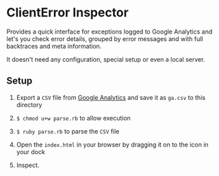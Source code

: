 ClientError Inspector
=====================

Provides a quick interface for exceptions logged to Google Analytics
and let's you check error details, grouped by error messages and with
full backtraces and meta information.

It doesn't need any configuration, special setup or even a local server.

Setup
-----

1. Export a `CSV` file from [Google Analytics](https://www.google.com/analytics/web/?hl=en&pli=1#report/content-event-events/a103886w6911991p7169352/%3F_.sampleSize%3D500000%26_.date00%3D20121023%26_.date01%3D20121030%26_r.drilldown%3Danalytics.eventCategory%3AClientError%2Canalytics.eventAction%3ATimesheet%26explorer-table.plotKeys%3D%5B%5D/) and save it as `ga.csv` to this directory

2. `$ chmod u+w parse.rb` to allow execution

3. `$ ruby parse.rb` to parse the `CSV` file

4. Open the `index.html` in your browser by dragging it on to the icon in your dock

5. Inspect.
